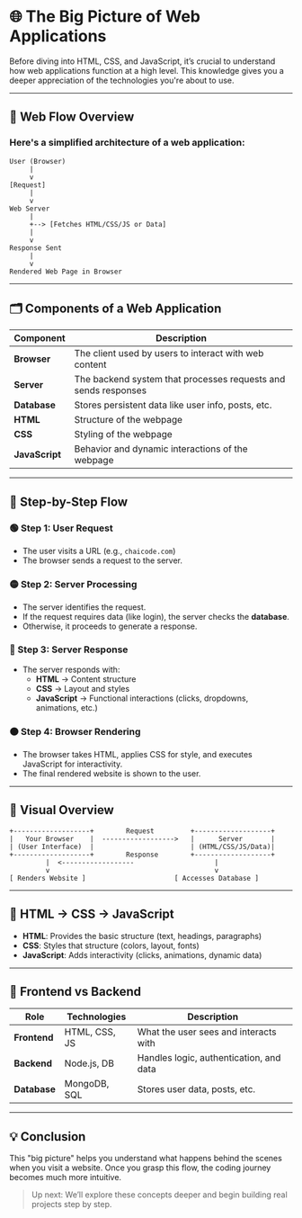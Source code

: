 # 🌐 The Big Picture of Web Applications

Before diving into HTML, CSS, and JavaScript, it’s crucial to understand how web applications function at a high level. This knowledge gives you a deeper appreciation of the technologies you're about to use.

---

## 🔄 Web Flow Overview

### Here's a simplified architecture of a web application:

```
User (Browser) 
     |
     v
[Request]
     |
     v
Web Server
     |
     +--> [Fetches HTML/CSS/JS or Data]
     |
     v
Response Sent
     |
     v
Rendered Web Page in Browser
```

---

## 🗂 Components of a Web Application

| Component | Description |
|----------|-------------|
| **Browser** | The client used by users to interact with web content |
| **Server** | The backend system that processes requests and sends responses |
| **Database** | Stores persistent data like user info, posts, etc. |
| **HTML** | Structure of the webpage |
| **CSS** | Styling of the webpage |
| **JavaScript** | Behavior and dynamic interactions of the webpage |

---

## 🧭 Step-by-Step Flow

### 🟢 Step 1: User Request
- The user visits a URL (e.g., `chaicode.com`)
- The browser sends a request to the server.

### 🟡 Step 2: Server Processing
- The server identifies the request.
- If the request requires data (like login), the server checks the **database**.
- Otherwise, it proceeds to generate a response.

### 🔵 Step 3: Server Response
- The server responds with:
  - **HTML** → Content structure
  - **CSS** → Layout and styles
  - **JavaScript** → Functional interactions (clicks, dropdowns, animations, etc.)

### 🟠 Step 4: Browser Rendering
- The browser takes HTML, applies CSS for style, and executes JavaScript for interactivity.
- The final rendered website is shown to the user.

---

## 🎨 Visual Overview

```
+-------------------+        Request         +-------------------+
|   Your Browser    |  ------------------>   |      Server       |
| (User Interface)  |                        | (HTML/CSS/JS/Data)|
+-------------------+        Response        +-------------------+
         |  <------------------                    |
         v                                         v
[ Renders Website ]                      [ Accesses Database ]
```

---

## 🧱 HTML → CSS → JavaScript

- **HTML**: Provides the basic structure (text, headings, paragraphs)
- **CSS**: Styles that structure (colors, layout, fonts)
- **JavaScript**: Adds interactivity (clicks, animations, dynamic data)

---

## 🔁 Frontend vs Backend

| Role         | Technologies | Description |
|--------------|--------------|-------------|
| **Frontend** | HTML, CSS, JS | What the user sees and interacts with |
| **Backend**  | Node.js, DB   | Handles logic, authentication, and data |
| **Database** | MongoDB, SQL  | Stores user data, posts, etc. |

---

## 💡 Conclusion

This "big picture" helps you understand what happens behind the scenes when you visit a website. Once you grasp this flow, the coding journey becomes much more intuitive.

> Up next: We’ll explore these concepts deeper and begin building real projects step by step.